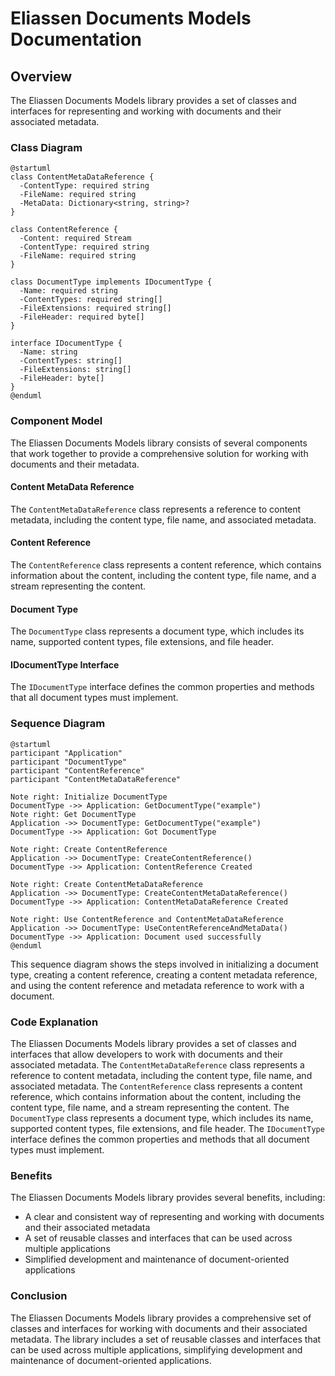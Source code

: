 # Eliassen Documents Models Documentation

## Overview

The Eliassen Documents Models library provides a set of classes and interfaces for representing and working with documents and their associated metadata.

### Class Diagram

```plantuml
@startuml
class ContentMetaDataReference {
  -ContentType: required string
  -FileName: required string
  -MetaData: Dictionary<string, string>?
}

class ContentReference {
  -Content: required Stream
  -ContentType: required string
  -FileName: required string
}

class DocumentType implements IDocumentType {
  -Name: required string
  -ContentTypes: required string[]
  -FileExtensions: required string[]
  -FileHeader: required byte[]
}

interface IDocumentType {
  -Name: string
  -ContentTypes: string[]
  -FileExtensions: string[]
  -FileHeader: byte[]
}
@enduml
```

### Component Model

The Eliassen Documents Models library consists of several components that work together to provide a comprehensive solution for working with documents and their metadata.

#### Content MetaData Reference

The `ContentMetaDataReference` class represents a reference to content metadata, including the content type, file name, and associated metadata.

#### Content Reference

The `ContentReference` class represents a content reference, which contains information about the content, including the content type, file name, and a stream representing the content.

#### Document Type

The `DocumentType` class represents a document type, which includes its name, supported content types, file extensions, and file header.

#### IDocumentType Interface

The `IDocumentType` interface defines the common properties and methods that all document types must implement.

### Sequence Diagram

```plantuml
@startuml
participant "Application"
participant "DocumentType"
participant "ContentReference"
participant "ContentMetaDataReference"

Note right: Initialize DocumentType
DocumentType ->> Application: GetDocumentType("example")
Note right: Get DocumentType
Application ->> DocumentType: GetDocumentType("example")
DocumentType ->> Application: Got DocumentType

Note right: Create ContentReference
Application ->> DocumentType: CreateContentReference()
DocumentType ->> Application: ContentReference Created

Note right: Create ContentMetaDataReference
Application ->> DocumentType: CreateContentMetaDataReference()
DocumentType ->> Application: ContentMetaDataReference Created

Note right: Use ContentReference and ContentMetaDataReference
Application ->> DocumentType: UseContentReferenceAndMetaData()
DocumentType ->> Application: Document used successfully
@enduml
```

This sequence diagram shows the steps involved in initializing a document type, creating a content reference, creating a content metadata reference, and using the content reference and metadata reference to work with a document.

### Code Explanation

The Eliassen Documents Models library provides a set of classes and interfaces that allow developers to work with documents and their associated metadata. The `ContentMetaDataReference` class represents a reference to content metadata, including the content type, file name, and associated metadata. The `ContentReference` class represents a content reference, which contains information about the content, including the content type, file name, and a stream representing the content. The `DocumentType` class represents a document type, which includes its name, supported content types, file extensions, and file header. The `IDocumentType` interface defines the common properties and methods that all document types must implement.

### Benefits

The Eliassen Documents Models library provides several benefits, including:

* A clear and consistent way of representing and working with documents and their associated metadata
* A set of reusable classes and interfaces that can be used across multiple applications
* Simplified development and maintenance of document-oriented applications

### Conclusion

The Eliassen Documents Models library provides a comprehensive set of classes and interfaces for working with documents and their associated metadata. The library includes a set of reusable classes and interfaces that can be used across multiple applications, simplifying development and maintenance of document-oriented applications.